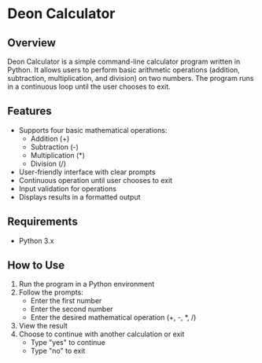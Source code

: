 # Deon Calculator

## Overview
Deon Calculator is a simple command-line calculator program written in Python. It allows users to perform basic arithmetic operations (addition, subtraction, multiplication, and division) on two numbers. The program runs in a continuous loop until the user chooses to exit.

## Features
- Supports four basic mathematical operations:
  - Addition (+)
  - Subtraction (-)
  - Multiplication (*)
  - Division (/)
- User-friendly interface with clear prompts
- Continuous operation until user chooses to exit
- Input validation for operations
- Displays results in a formatted output

## Requirements
- Python 3.x

## How to Use
1. Run the program in a Python environment
2. Follow the prompts:
   - Enter the first number
   - Enter the second number
   - Enter the desired mathematical operation (+, -, *, /)
3. View the result
4. Choose to continue with another calculation or exit
   - Type "yes" to continue
   - Type "no" to exit

